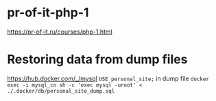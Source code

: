 # pr-of-it-php-1
https://pr-of-it.ru/courses/php-1.html

# Restoring data from dump files
https://hub.docker.com/_/mysql
`USE personal_site;` in dump file
`docker exec -i mysql_cn sh -c 'exec mysql -uroot' < ./.docker/db/personal_site_dump.sql`
